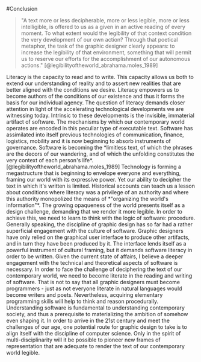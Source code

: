 

#Conclusion

>"A text more or less decipherable, more or less legible, more or less intelligible, is offered to us as a given in an active reading of every moment. To what extent would the legibility of that context
condition the very development of our own action? Through that poetical metaphor, the task of the graphic designer clearly appears: to increase the legibility of that environment, something that will permit us to reserve our efforts for the accomplishment of our autonomous actions." [@legibilityoftheworld_abrahama.moles_1989]

<span class="literacy authorship agency">
Literacy is the capacity to read and to write.
This capacity allows us both to extend our understanding of reality and to assert new realities that are better aligned with the conditions we desire. Literacy empowers us to become authors of the conditions of our existence and thus it forms the basis for our individual agency.
</span>

<span class="literacy technology social-development software">
The question of literacy demands closer attention in  light of the accelerating technological developments we are witnessing today. Intrinsic to these developments is the invisible, immaterial artifact of software. The mechanisms by which our contemporary world operates are encoded in this peculiar type of executable text. Software has assimilated into itself previous technologies of communication, finance, logistics, mobility and it is now beginning to absorb instruments of governance.
Software is becoming the *limitless text, of which the phrases are the decors of our wandering, and of which the unfolding constitutes the very context of each person's life*.[@legibilityoftheworld_abrahama.moles_1989]
</span>

<span class="technology literacy history power">
Technology is forming a megastructure that is beginning to envelope everyone and everything, framing our world with its expressive power. Yet our ability to decipher the text in which it's written is limited. Historical accounts can teach us a lesson about conditions where literacy was a privilege of an authority and where this authority monopolized the means of *"organizing the world's information"*.
</span>

<span class="legibility challenge procedure software">
The growing opaqueness of the world presents itself as a design challenge, demanding that we render it more legible. In order to achieve this, we need to learn to think with the logic of software: procedure.
</span>

<span class="design-practice interface frame-of-representation literacy">
Generally speaking, the discipline of graphic design has so far had a rather superficial engagement with the culture of software. Graphic designers have only relied on the graphical user interface to produce other artifacts, and in turn they have been produced by it. The interface lends itself as a powerful instrument of cultural framing, but it demands software literacy in order to be written.
</span>

<span class="theory software challenge reading programming procedure">
Given the current state of affairs, I believe a deeper engagement with the technical and theoretical aspects of software is necessary. In order to face the challenge of deciphering the text of our contemporary world, we need to become literate in the reading and writing of software. That is not to say that all graphic designers must become programmers - just as not everyone literate in natural languages would become writers and poets. Nevertheless, acquiring elementary programming skills will help to think and reason procedurally.
</span>

<span class="software agency frame-of-representation">
Understanding software is fundamental to understanding contemporary society, and thus a prerequisite to materializing the ambition of somehow even shaping it. In order to arrive in the 21st century and meet the challenges of our age, one potential route for graphic design to take is to align itself with the discipline of computer science. Only in the spirit of multi-disciplinarity will it be possible to pioneer new frames of representation that are adequate to render the text of our contemporary world legible.
</span>
